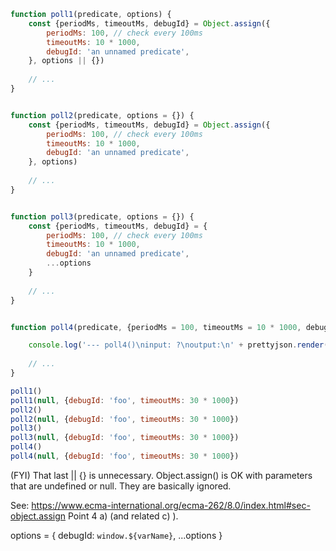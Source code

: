 

```javascript
function poll1(predicate, options) {
	const {periodMs, timeoutMs, debugId} = Object.assign({
		periodMs: 100, // check every 100ms
		timeoutMs: 10 * 1000,
		debugId: 'an unnamed predicate',
	}, options || {})
	
	// ...
}


function poll2(predicate, options = {}) {
	const {periodMs, timeoutMs, debugId} = Object.assign({
		periodMs: 100, // check every 100ms
		timeoutMs: 10 * 1000,
		debugId: 'an unnamed predicate',
	}, options)
	
	// ...
}


function poll3(predicate, options = {}) {
	const {periodMs, timeoutMs, debugId} = {
		periodMs: 100, // check every 100ms
		timeoutMs: 10 * 1000,
		debugId: 'an unnamed predicate',
		...options
	}
	
	// ...
}


function poll4(predicate, {periodMs = 100, timeoutMs = 10 * 1000, debugId = 'an unnamed predicate'} = {}) {

	console.log('--- poll4()\ninput: ?\noutput:\n' + prettyjson.render({periodMs, timeoutMs, debugId}))
	
	// ...
}

poll1()
poll1(null, {debugId: 'foo', timeoutMs: 30 * 1000})
poll2()
poll2(null, {debugId: 'foo', timeoutMs: 30 * 1000})
poll3()
poll3(null, {debugId: 'foo', timeoutMs: 30 * 1000})
poll4()
poll4(null, {debugId: 'foo', timeoutMs: 30 * 1000})

```





(FYI) That last || {} is unnecessary. Object.assign() is OK with parameters that are undefined or null. They are basically ignored.

See: https://www.ecma-international.org/ecma-262/8.0/index.html#sec-object.assign Point 4 a) (and related c) ).






options = {
debugId: `window.${varName}`,
...options
}

